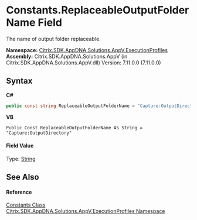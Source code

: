# Constants.ReplaceableOutputFolderName Field
 

The name of output folder replaceable.

**Namespace:**&nbsp;<a href="1b1978a4-9a07-5603-1f1a-feb80ea045f9">Citrix.SDK.AppDNA.Solutions.AppV.ExecutionProfiles</a><br />**Assembly:**&nbsp;Citrix.SDK.AppDNA.Solutions.AppV (in Citrix.SDK.AppDNA.Solutions.AppV.dll) Version: 7.11.0.0 (7.11.0.0)

## Syntax

**C#**
```csharp
public const string ReplaceableOutputFolderName = "Capture:OutputDirectory"
```

**VB**
```vbnet
Public Const ReplaceableOutputFolderName As String = "Capture:OutputDirectory"
```


#### Field Value
Type: <a href="http://msdn2.microsoft.com/en-us/library/s1wwdcbf" target="_blank">String</a>

## See Also


#### Reference
<a href="288db640-7ec0-c011-cdcf-a6545dea5489">Constants Class</a><br /><a href="1b1978a4-9a07-5603-1f1a-feb80ea045f9">Citrix.SDK.AppDNA.Solutions.AppV.ExecutionProfiles Namespace</a><br />